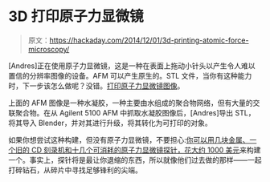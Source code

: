 # 3D 打印原子力显微镜

> 原文：<https://hackaday.com/2014/12/01/3d-printing-atomic-force-microscopy/>

[Andres]正在使用原子力显微镜，这是一种在表面上拖动小针头以产生令人难以置信的分辨率图像的设备。AFM 可以产生原生的。STL 文件，当你有这种能力时，下一步该怎么做呢？没错。[打印原子力显微镜图像](http://3dafm.blogspot.com/)。

上面的 AFM 图像是一种水凝胶，一种主要由水组成的聚合物网络，但有大量的交联聚合物。在从 Agilent 5100 AFM 中抓取水凝胶图像后，[Andres]导出 STL，将其导入 Blender，并对其进行升级，将其转化为可打印的对象。

如果你想尝试这种构建，但没有原子力显微镜，不要担心:[你可以用几块金属、一个旧的 CD 刻录机和十几个可消耗的原子力显微镜探针，花大约 1000 美元](http://hackaday.com/2014/04/29/a-diy-atomic-force-microscope/)来构建一个。事实上，探针将是最让你退缩的东西，所以就像他们过去做的那样——一起打碎钻石，从碎片中寻找足够锋利的尖端。